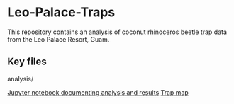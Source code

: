 # Leo-Palace-Traps

This repository contains an analysis of coconut rhinoceros beetle trap data from the Leo Palace Resort, Guam.

## Key files

analysis/

[Jupyter notebook documenting analysis and results]()
[Trap map](https://github.com/aubreymoore/Leo-Palace-Traps/blob/master/analysis/traplocations.geojson)


